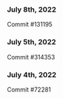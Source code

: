 ### July 8th, 2022

Commit #131195

### July 5th, 2022

Commit #314353


### July 4th, 2022

Commit #72281
